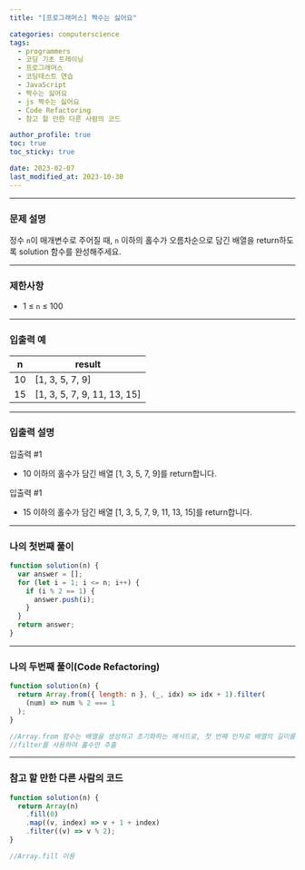 ```yaml
---
title: "[프로그래머스] 짝수는 싫어요"

categories: computerscience
tags:
  - programmers
  - 코딩 기초 트레이닝
  - 프로그래머스
  - 코딩테스트 연습
  - JavaScript
  - 짝수는 싫어요
  - js 짝수는 싫어요
  - Code Refactoring
  - 참고 할 만한 다른 사람의 코드

author_profile: true
toc: true
toc_sticky: true

date: 2023-02-07
last_modified_at: 2023-10-30
---
```


---

### 문제 설명

정수 `n`이 매개변수로 주어질 때, `n` 이하의 홀수가 오름차순으로 담긴 배열을 return하도록 solution 함수를 완성해주세요.

---

### 제한사항

- 1 ≤ `n` ≤ 100

---

### 입출력 예

| n   | result                      |
| --- | --------------------------- |
| 10  | [1, 3, 5, 7, 9]             |
| 15  | [1, 3, 5, 7, 9, 11, 13, 15] |

---

### 입출력 설명

입출력 #1

- 10 이하의 홀수가 담긴 배열 [1, 3, 5, 7, 9]를 return합니다.

입출력 #1

- 15 이하의 홀수가 담긴 배열 [1, 3, 5, 7, 9, 11, 13, 15]를 return합니다.

---

### 나의 첫번째 풀이

```jsx
function solution(n) {
  var answer = [];
  for (let i = 1; i <= n; i++) {
    if (i % 2 == 1) {
      answer.push(i);
    }
  }
  return answer;
}
```

---

### 나의 두번째 풀이(Code Refactoring)

```jsx
function solution(n) {
  return Array.from({ length: n }, (_, idx) => idx + 1).filter(
    (num) => num % 2 === 1
  );
}

//Array.from 함수는 배열을 생성하고 초기화하는 메서드로, 첫 번째 인자로 배열의 길이를 지정하고 두 번째 인자로 콜백 함수
//filter를 사용하여 홀수만 추출
```

---

### 참고 할 만한 다른 사람의 코드

```jsx
function solution(n) {
  return Array(n)
    .fill(0)
    .map((v, index) => v + 1 + index)
    .filter((v) => v % 2);
}

//Array.fill 이용
```
